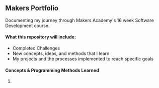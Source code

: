 ## Makers Portfolio

Documenting my journey through Makers Academy's 16 week Software Development course.

#### **What this repository will include:**
- Completed Challenges 
- New concepts, ideas, and methods that I learn
- My projects and the processes implemented to reach specific goals

#### **Concepts & Programming Methods Learned**
1.


